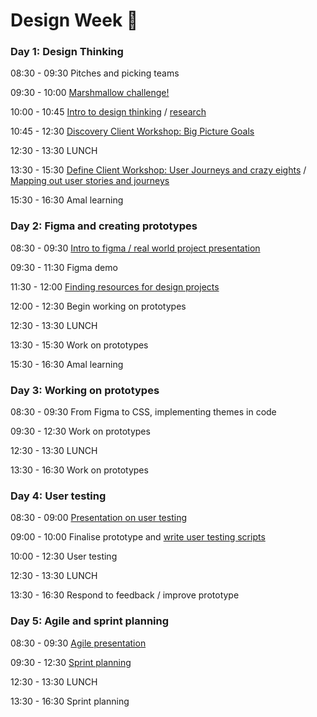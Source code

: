 # Design Week 🎨

### Day 1: Design Thinking

08:30 - 09:30 Pitches and picking teams

09:30 - 10:00 [Marshmallow challenge!](https://www.youtube.com/watch?v=BLWqjWXkTjQ)

10:00 - 10:45 [Intro to design thinking](https://docs.google.com/presentation/d/1R5oPzEO8KkuKlhJdSBP4zmLJCuSJO3lnrlnnccoOrM0/edit?usp=sharing) / [research](./research.md)

10:45 - 12:30 [Discovery Client Workshop: Big Picture Goals](https://docs.google.com/presentation/d/1G2T9D1J1-5gsS-fWjyfLU1vyST73qOrnCZ-IjCUHsJ4/edit?usp=sharing)

12:30 - 13:30 LUNCH

13:30 - 15:30 [Define Client Workshop: User Journeys and crazy eights](https://docs.google.com/presentation/d/1YQHd8zVobyNCMx36Cvzq0FOSNLsTXyy1dwpBIdfYvWM/edit#slide=id.g26a95a14fb_0_0) / [Mapping out user stories and journeys](https://docs.google.com/presentation/d/1JWVDThFGPnLyM5Dmw5hpN_6v87gHaj8_djWh1maTrBg/edit?usp=sharing)

15:30 - 16:30 Amal learning

### Day 2: Figma and creating prototypes

08:30 - 09:30 [Intro to figma / real world project presentation](./real-world-demo.md)

09:30 - 11:30 Figma demo

11:30 - 12:00 [Finding resources for design projects](./pdf-resources/design-resources.pdf)

12:00 - 12:30 Begin working on prototypes

12:30 - 13:30 LUNCH

13:30 - 15:30 Work on prototypes

15:30 - 16:30 Amal learning

### Day 3: Working on prototypes

08:30 - 09:30 From Figma to CSS, implementing themes in code

09:30 - 12:30 Work on prototypes

12:30 - 13:30 LUNCH

13:30 - 16:30 Work on prototypes

### Day 4: User testing

08:30 - 09:00 [Presentation on user testing](./pdf-resources/user-testing.pdf)

09:00 - 10:00 Finalise prototype and [write user testing scripts](https://github.com/foundersandcoders/master-reference/blob/master/coursebook/weeks-10-12/user-testing.md#3-test-day-pre-test)

10:00 - 12:30 User testing

12:30 - 13:30 LUNCH

13:30 - 16:30 Respond to feedback / improve prototype

### Day 5: Agile and sprint planning

08:30 - 09:30 [Agile presentation](https://docs.google.com/presentation/d/1W0X8XRzGQQgGhiUb5uR7Kl0yDux-5Qs5rwc32r6oHzY/edit#slide=id.gcb9a0b074_1_0)

09:30 - 12:30 [Sprint planning](https://www.notion.so/Sprint-planning-Gitflow-0335e9a797e24a75af265166c402d9b6)

12:30 - 13:30 LUNCH

13:30 - 16:30 Sprint planning
